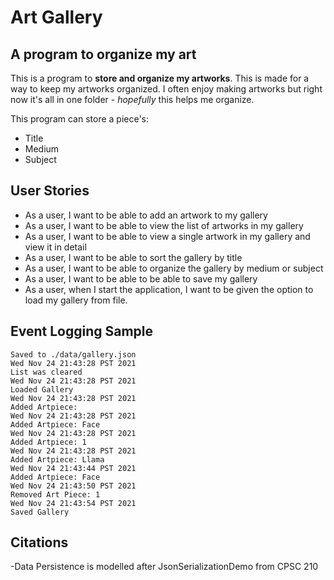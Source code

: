 # Art Gallery
## A program to organize my art

This is a program to **store and organize my artworks**. This is made for a way to keep my artworks organized. 
I often enjoy making artworks but right now it's all in one folder - *hopefully* this helps me organize.


This program can store a piece's:
- Title
- Medium
- Subject

## User Stories
- As a user, I want to be able to add an artwork to my gallery
- As a user, I want to be able to view the list of artworks in my gallery
- As a user, I want to be able to view a single artwork in my gallery and view it in detail
- As a user, I want to be able to sort the gallery by title
- As a user, I want to be able to organize the gallery by medium or subject
- As a user, I want to be able to be able to save my gallery
- As a user, when I start the application, I want to be given the option to load my gallery from file.

## Event Logging Sample
```
Saved to ./data/gallery.json
Wed Nov 24 21:43:28 PST 2021
List was cleared
Wed Nov 24 21:43:28 PST 2021
Loaded Gallery
Wed Nov 24 21:43:28 PST 2021
Added Artpiece:
Wed Nov 24 21:43:28 PST 2021
Added Artpiece: Face
Wed Nov 24 21:43:28 PST 2021
Added Artpiece: 1
Wed Nov 24 21:43:28 PST 2021
Added Artpiece: Llama
Wed Nov 24 21:43:44 PST 2021
Added Artpiece: Face
Wed Nov 24 21:43:50 PST 2021
Removed Art Piece: 1
Wed Nov 24 21:43:54 PST 2021
Saved Gallery
```
## Citations
-Data Persistence is modelled after JsonSerializationDemo from CPSC 210
